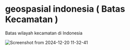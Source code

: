 # geospasial indonesia ( Batas Kecamatan )
Batas wilayah kecamatan di Indonesia

![Screenshot from 2024-12-20 11-32-41](https://github.com/user-attachments/assets/6a4137e3-0ebd-49c2-9399-b1f06941b13f)


